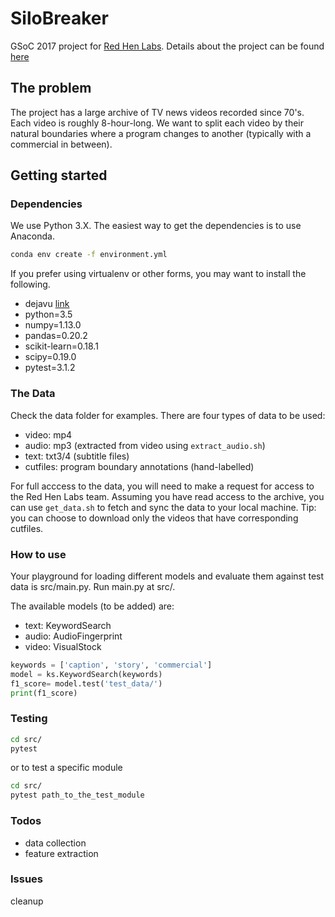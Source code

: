 # SiloBreaker
GSoC 2017 project for [Red Hen Labs](http://www.redhenlab.org/). Details about the project can be found [here](https://github.com/dhfromkorea/digital-silo/blob/master/docs/project_overview.pdf) 

## The problem
The project has a large archive of TV news videos recorded since 70's. Each video is roughly 8-hour-long. We want to split each video by their natural boundaries where a program changes to another (typically with a commercial in between).

## Getting started
### Dependencies
We use Python 3.X. The easiest way to get the dependencies is to use Anaconda. 

```bash
conda env create -f environment.yml
```

If you prefer using virtualenv or other forms, you may want to install the following.
* dejavu [link](https://github.com/worldveil/dejavu/blob/master/INSTALLATION.md)
* python=3.5
* numpy=1.13.0
* pandas=0.20.2
* scikit-learn=0.18.1
* scipy=0.19.0
* pytest=3.1.2

### The Data
Check the data folder for examples. There are four types of data to be used:

* video: mp4
* audio: mp3 (extracted from video using ```extract_audio.sh```)
* text: txt3/4 (subtitle files)
* cutfiles: program boundary annotations (hand-labelled) 

For full acccess to the data, you will need to make a request for access to the Red Hen Labs team. Assuming you have read access to the archive, you can use ```get_data.sh``` to fetch and sync the data to your local machine. Tip: you can choose to download only the videos that have corresponding cutfiles.


### How to use
Your playground for loading different models and evaluate them against test data is src/main.py. Run main.py at src/.

The available models (to be added) are:
* text: KeywordSearch
* audio: AudioFingerprint
* video: VisualStock

```python
keywords = ['caption', 'story', 'commercial']
model = ks.KeywordSearch(keywords)
f1_score= model.test('test_data/')
print(f1_score)
```

### Testing

```bash
cd src/
pytest
```
or to test a specific module

```bash
cd src/
pytest path_to_the_test_module
```

### Todos
* data collection
* feature extraction

### Issues
cleanup

